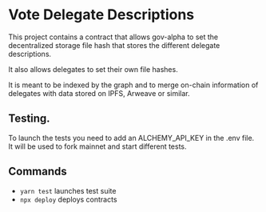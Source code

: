 # Vote Delegate Descriptions

This project contains a contract that allows gov-alpha to set the decentralized storage file hash that stores the different delegate descriptions. 

It also allows delegates to set their own file hashes. 

It is meant to be indexed by the graph and to merge on-chain information of delegates with data stored on IPFS, Arweave or similar.

## Testing.

To launch the tests you need to add an ALCHEMY_API_KEY in the .env file. It will be used to fork mainnet and start different tests.

## Commands

- `yarn test` launches test suite
- `npx deploy` deploys contracts